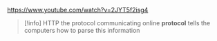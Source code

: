 https://www.youtube.com/watch?v=2JYT5f2isg4


>[!info] HTTP
>the protocol communicating online
**protocol**  tells the computers how to parse this information 







